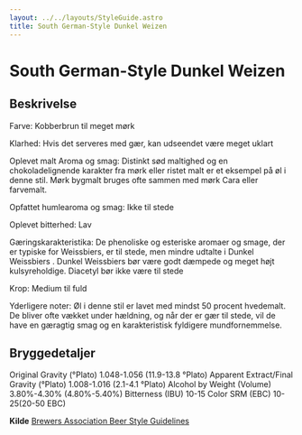 ```yaml
---
layout: ../../layouts/StyleGuide.astro
title: South German-Style Dunkel Weizen
---
```

# South German-Style Dunkel Weizen

## Beskrivelse
Farve: Kobberbrun til meget mørk

Klarhed: Hvis det serveres med gær, kan udseendet være meget uklart

Oplevet malt Aroma og smag: Distinkt sød maltighed og en chokoladelignende karakter fra mørk eller ristet malt er et eksempel på øl i denne stil. Mørk bygmalt bruges ofte sammen med mørk Cara eller farvemalt.

Opfattet humlearoma og smag: Ikke til stede

Oplevet bitterhed: Lav

Gæringskarakteristika: De phenoliske og esteriske aromaer og smage, der er typiske for Weissbiers, er til stede, men mindre udtalte i Dunkel Weissbiers . Dunkel Weissbiers bør være godt dæmpede og meget højt kulsyreholdige. Diacetyl bør ikke være til stede

Krop: Medium til fuld

Yderligere noter: Øl i denne stil er lavet med mindst 50 procent hvedemalt. De bliver ofte vækket under hældning, og når der er gær til stede, vil de have en gæragtig smag og en karakteristisk fyldigere mundfornemmelse.




## Bryggedetaljer
Original Gravity (°Plato) 1.048-1.056 (11.9-13.8 °Plato)
Apparent Extract/Final Gravity (°Plato) 1.008-1.016 (2.1-4.1 °Plato)
Alcohol by Weight (Volume) 3.80%-4.30% (4.80%-5.40%)
Bitterness (IBU) 10-15
Color SRM (EBC) 10-25(20-50 EBC)					



**Kilde**
[Brewers Association Beer Style Guidelines](https://www.brewersassociation.org/)
